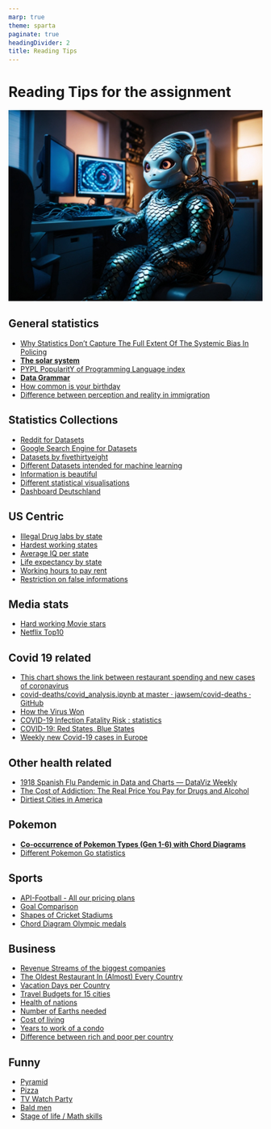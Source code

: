 ```yaml
---
marp: true
theme: sparta
paginate: true
headingDivider: 2
title: Reading Tips
---
```

<!-- _paginate: skip -->
<!-- _class: title -->

# Reading Tips for the assignment
![bg left:40%](../img/robot11.jpg)

## General statistics

* [Why Statistics Don’t Capture The Full Extent Of The Systemic Bias In Policing](https://fivethirtyeight.com/features/why-statistics-dont-capture-the-full-extent-of-the-systemic-bias-in-policing/?utm_source=digg)
* **[The solar system](https://i.redd.it/wr1r93iv2he41.jpg)**
* [PYPL PopularitY of Programming Language index](http://pypl.github.io/PYPL.html)
* **[Data Grammar](https://www.behance.net/gallery/83894451/Catalogue-de-graphes-pour-dataviz-data-grammar)**
* [How common is your birthday](https://public.tableau.com/app/profile/lisa.trescott/viz/HowCommonIsYourBirthday_17222664505560/Birthday)
* [Difference between perception and reality in immigration](https://www.visualcapitalist.com/almost-everyone-overestimates-how-many-immigrants-live-in-their-home-country/)

## Statistics Collections
* [Reddit for Datasets](https://www.reddit.com/r/datasets/)
* [Google Search Engine for Datasets](https://datasetsearch.research.google.com)
* [Datasets by fivethirtyeight](https://data.fivethirtyeight.com)
* [Different Datasets intended for machine learning](https://www.openml.org/search?type=data)
* [Information is beautiful](https://informationisbeautiful.net/beautifulnews/)
* [Different statistical visualisations](https://datavisualiseworld.wordpress.com/posts/)
* [Dashboard Deutschland](https://www.dashboard-deutschland.de)

## US Centric
* [Illegal Drug labs by state](https://www.criminalattorneycincinnati.com/which-u-s-cities-have-had-the-most-illegal-drug-labs-raided-by-the-dea-over-the-past-10-years/)
* [Hardest working states](https://www.visualcapitalist.com/mapped-u-s-states-that-work-the-hardest/)
* [Average IQ per state](https://www.visualcapitalist.com/mapped-average-iq-score-by-state/)
* [Life expectancy by state](https://www.forbes.com/advisor/life-insurance/states-with-the-largest-decline-in-life-expectancy/)
* [Working hours to pay rent](https://www.self.inc/info/work-hours-to-pay-rent/)
* [Restriction on false informations](https://www.pewresearch.org/short-reads/2023/07/20/most-americans-favor-restrictions-on-false-information-violent-content-online/s)

## Media stats

* [Hard working Movie stars](https://resume.io/blog/worlds-hardest-working-hollywood-stars)
* [Netflix Top10](https://top10.netflix.com)

## Covid 19 related

* [This chart shows the link between restaurant spending and new cases of coronavirus](https://www.cnbc.com/2020/06/26/this-chart-shows-the-link-between-restaurant-spending-and-new-coronavirus-cases.html?utm_source=digg)
* [covid-deaths/covid_analysis.ipynb at master · jawsem/covid-deaths · GitHub](https://github.com/jawsem/covid-deaths/blob/master/covid_analysis.ipynb)
* [How the Virus Won](https://www.nytimes.com/interactive/2020/us/coronavirus-spread.html?action=click&module=Spotlight&pgtype=Homepage?utm_source=digg)
* [COVID-19 Infection Fatality Risk : statistics](https://www.reddit.com/r/statistics/comments/hgndu0/d_covid19_infection_fatality_risk/)
* [COVID-19: Red States, Blue States](https://tamino.wordpress.com/2020/06/21/covid-19-red-states-blue-states/)
* [Weekly new Covid-19 cases in Europe](https://docs.google.com/spreadsheets/d/e/2PACX-1vTU3DCePS-m3DTxYtMIeymYsWX5ZZBQeXnSuwEeTpBoLH6rwGyBzHhnUqIL1GynnKyrGqV6HIt7aI7M/pubchart?oid=580361556&format=interactive)

## Other health related

* [1918 Spanish Flu Pandemic in Data and Charts — DataViz Weekly](https://www.anychart.com/blog/2020/04/17/spanish-flu-data-charts/)
* [The Cost of Addiction: The Real Price You Pay for Drugs and Alcohol](https://www.detox.net/uncover/cost-addiction-drugs-alcohol/)
* [Dirtiest Cities in America](https://www.visualcapitalist.com/mapped-the-10-dirtiest-cities-in-america/)

## Pokemon

* **[Co-occurrence of Pokemon Types (Gen 1-6) with Chord Diagrams](https://shahinrostami.com/posts/statistics/data-is-beautiful/co-occurrence-of-pokemon-types-with-chord-diagrams/#The-Dataset)**
* [Different Pokemon Go statistics](https://www.businessofapps.com/data/pokemon-go-statistics/)
 
## Sports
 
* [API-Football - All our pricing plans](https://www.api-football.com/pricing)
* [Goal Comparison](https://streamja.com/1Jgd)
* [Shapes of Cricket Stadiums](https://www.bbc.co.uk/sport/extra/vjVnELf6Ih/shapes_cricket_stadiums)
* [Chord Diagram Olympic medals](https://shahinrostami.com/posts/statistics/data-is-beautiful/top-olympic-medal-earning-countries/)
 
## Business
 
* [Revenue Streams of the biggest companies](https://i.redd.it/1zz3wzx1az701.jpg)
* [The Oldest Restaurant In (Almost) Every Country](https://www.netcredit.com/blog/oldest-restaurant-in-every-country/)
* [Vacation Days per Country](https://cdn.digg.com/wp-content/uploads/2022/11/18132455/vacation-days-countries-world.png)
* [Travel Budgets for 15 cities](https://www.visualcapitalist.com/mapped-daily-travel-budgets-for-15-european-countries/)
* [Health of nations](https://themeasureofaplan.com/wealth-map/)
* [Number of Earths needed](https://www.visualcapitalist.com/the-number-of-earths-needed-for-different-countries-lifestyles/)
* [Cost of living](https://smartasset.com/data-studies/united-states-europe-col-2023)
* [Years to work of a condo](https://www.voronoiapp.com/real-estate/How-Many-Years-Does-it-Take-to-Save-for-a-Condo--2761)
* [Difference between rich and poor per country](https://www.voronoiapp.com/wealth/How-far-apart-are-the-incomes-of-the-rich-and-poor-in-different-countries-2617)
 
 ## Funny
 * [Pyramid](https://i.redd.it/7oy9k33ifij41.jpg)
* [Pizza](https://i.redd.it/oa5gyhjre7h31.jpg)
* [TV Watch Party](https://i.redd.it/sbrpx4e8y1e01.jpg)
* [Bald men](https://www.voronoiapp.com/maps/Percentage-of-Bald-Males-by-Country-2765)
* [Stage of life / Math skills](https://i.redd.it/fyfmu7ewoqi41.jpg)